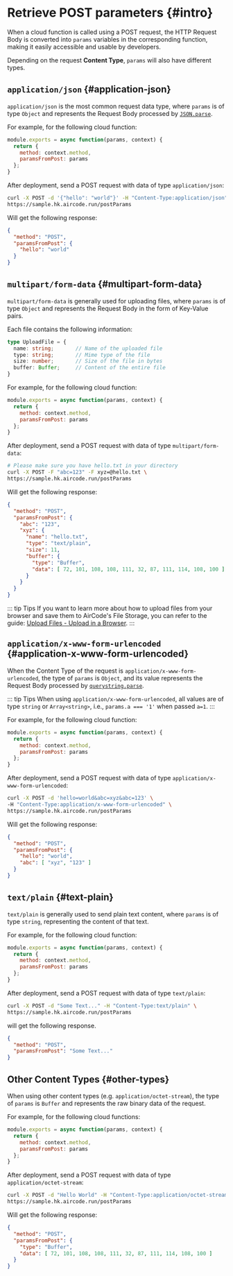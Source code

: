 # Retrieve POST parameters {#intro}

When a cloud function is called using a POST request, the HTTP Request Body is converted into `params` variables in the corresponding function, making it easily accessible and usable by developers.

Depending on the request **Content Type**, `params` will also have different types.

## `application/json` {#application-json}

`application/json` is the most common request data type, where `params` is of type `Object` and represents the Request Body processed by [`JSON.parse`](https://developer.mozilla.org/en-US/docs/Web/).

For example, for the following cloud function:

```js
module.exports = async function(params, context) {
  return {
    method: context.method,
    paramsFromPost: params
  };
}
```

After deployment, send a POST request with data of type `application/json`:

```sh
curl -X POST -d '{"hello": "world"}' -H "Content-Type:application/json" \
https://sample.hk.aircode.run/postParams
```

Will get the following response:

```json
{ 
  "method": "POST",
  "paramsFromPost": {
    "hello": "world"
  }
}
```

## `multipart/form-data` {#multipart-form-data}

`multipart/form-data` is generally used for uploading files, where `params` is of type `Object` and represents the Request Body in the form of Key-Value pairs. 

Each file contains the following information:

```typescript
type UploadFile = {
  name: string;       // Name of the uploaded file
  type: string;       // Mime type of the file
  size: number;       // Size of the file in bytes
  buffer: Buffer;     // Content of the entire file
}
```

For example, for the following cloud function:

```js
module.exports = async function(params, context) {
  return {
    method: context.method,
    paramsFromPost: params
  };
}
```

After deployment, send a POST request with data of type `multipart/form-data`:

```sh
# Please make sure you have hello.txt in your directory
curl -X POST -F "abc=123" -F xyz=@hello.txt \
https://sample.hk.aircode.run/postParams
```

Will get the following response:

```json
{
  "method": "POST",
  "paramsFromPost": {
    "abc": "123",
    "xyz": {
      "name": "hello.txt",
      "type": "text/plain",
      "size": 11,
      "buffer": {
        "type": "Buffer",
        "data": [ 72, 101, 108, 108, 111, 32, 87, 111, 114, 108, 100 ]
      }
    }
  }
}
```

::: tip Tips
If you want to learn more about how to upload files from your browser and save them to AirCode's File Storage, you can refer to the guide: [Upload Files - Upload in a Browser](/guide/files/upload.html#browser-upload).
:::

## `application/x-www-form-urlencoded` {#application-x-www-form-urlencoded}

When the Content Type of the request is `application/x-www-form-urlencoded`, the type of `params` is `Object`, and its value represents the Request Body processed by [`querystring.parse`](https://nodejs.org/api/querystring.html#querystringparsestr-sep-eq-options).

::: tip Tips
When using `application/x-www-form-urlencoded`, all values are of type `string` or `Array<string>`, i.e., `params.a === '1'` when passed `a=1`.
:::

For example, for the following cloud function:

```js
module.exports = async function(params, context) {
  return {
    method: context.method,
    paramsFromPost: params
  };
}
```

After deployment, send a POST request with data of type `application/x-www-form-urlencoded`:

```sh
curl -X POST -d 'hello=world&abc=xyz&abc=123' \
-H "Content-Type:application/x-www-form-urlencoded" \
https://sample.hk.aircode.run/postParams
```

Will get the following response:

```json
{
  "method": "POST",
  "paramsFromPost": {
    "hello": "world",
    "abc": [ "xyz", "123" ]
  }
}
```

## `text/plain` {#text-plain}

`text/plain` is generally used to send plain text content, where `params` is of type `string`, representing the content of that text.

For example, for the following cloud function:

```js
module.exports = async function(params, context) {
  return {
    method: context.method,
    paramsFromPost: params
  };
}
```

After deployment, send a POST request with data of type `text/plain`:

```sh
curl -X POST -d "Some Text..." -H "Content-Type:text/plain" \
https://sample.hk.aircode.run/postParams
```

will get the following response.

```json
{
  "method": "POST",
  "paramsFromPost": "Some Text..."
}
```

## Other Content Types {#other-types}

When using other content types (e.g. `application/octet-stream`), the type of `params` is `Buffer` and represents the raw binary data of the request.

For example, for the following cloud functions:

```js
module.exports = async function(params, context) {
  return {
    method: context.method,
    paramsFromPost: params
  };
}
```

After deployment, send a POST request with data of type `application/octet-stream`:

```sh
curl -X POST -d "Hello World" -H "Content-Type:application/octet-stream" \
https://sample.hk.aircode.run/postParams
```

Will get the following response:

```json
{
  "method": "POST",
  "paramsFromPost": {
    "type": "Buffer",
    "data": [ 72, 101, 108, 108, 111, 32, 87, 111, 114, 108, 100 ]
  }
}
```
